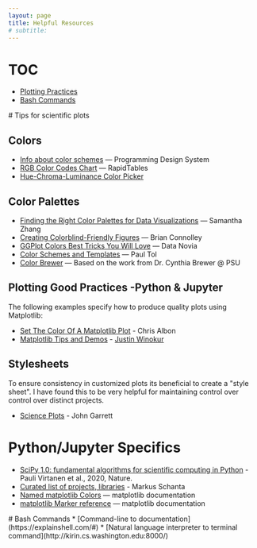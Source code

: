 ```yaml
---
layout: page
title: Helpful Resources
# subtitle:
---
```


# TOC
- [Plotting Practices](#id-section1)
- [Bash Commands](#id-section2)

<div id='id-section1'/>
# Tips for scientific plots

## Colors
- [Info about color schemes](https://programmingdesignsystems.com/color/color-schemes/index.html#color-schemes-dV9Rf6L) — Programming Design System
- [RGB Color Codes Chart](https://www.rapidtables.com/web/color/RGB_Color.html) — RapidTables
- [Hue-Chroma-Luminance Color Picker](http://hclwizard.org/hclcolorpicker/)

## Color Palettes
- [Finding the Right Color Palettes for Data Visualizations](https://blog.graphiq.com/finding-the-right-color-palettes-for-data-visualizations-fcd4e707a283) — Samantha Zhang
- [Creating Colorblind-Friendly Figures](https://bconnelly.net/posts/creating_colorblind-friendly_figures/) — Brian Connolley
- [GGPlot Colors Best Tricks You Will Love](https://www.datanovia.com/en/blog/ggplot-colors-best-tricks-you-will-love/) — Data Novia
- [Color Schemes and Templates](https://personal.sron.nl/~pault/) — Paul Tol
- [Color Brewer](http://colorbrewer2.org/) — Based on the work from Dr. Cynthia Brewer @ PSU


## Plotting Good Practices -Python & Jupyter
The following examples specify how to produce quality plots using Matplotlib:
* [Set The Color Of A Matplotlib Plot](https://chrisalbon.com/python/basics/set_the_color_of_a_matplotlib/)  - Chris Albon
* [Matplotlib Tips and Demos](https://nbviewer.jupyter.org/urls/gist.githubusercontent.com/Jwink3101/e6b57eba3beca4b05ec146d9e38fc839/raw/c04ace154b8be06f14b212038696f9d7e1898679/Matplotlib_Cheatsheet) - [Justin Winokur](https://github.com/Jwink3101)

## Stylesheets
To ensure consistency in customized plots its beneficial to create a "style sheet". I have found this to be very helpful for maintaining control over control over distinct projects.
*  [Science Plots](https://github.com/garrettj403/SciencePlots) - John Garrett


# Python/Jupyter Specifics
- [SciPy 1.0: fundamental algorithms for scientific computing in Python](https://www.nature.com/articles/s41592-019-0686-2) - Pauli Virtanen et al., 2020, Nature.
- [Curated list of projects, libraries](https://github.com/markusschanta/awesome-jupyter) - Markus Schanta
- [Named matplotlib Colors](https://matplotlib.org/gallery/color/named_colors.html#sphx-glr-gallery-color-named-colors-py) — matplotlib documentation
- [matplotlib Marker reference](https://matplotlib.org/gallery/lines_bars_and_markers/marker_reference.html) — matplotlib documentation

<div id='id-section2'/>
# Bash Commands
* [Command-line to documentation](https://explainshell.com/#)
* [Natural language interpreter to terminal command](http://kirin.cs.washington.edu:8000/)

